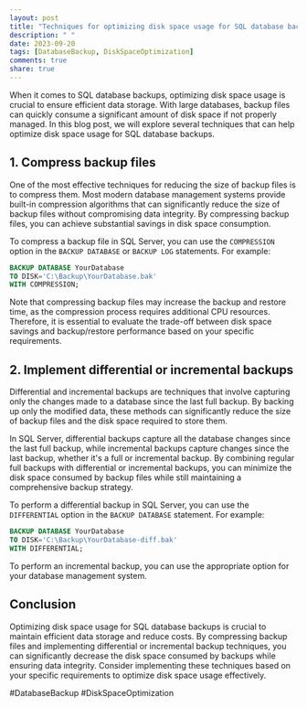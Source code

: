 ```yaml
---
layout: post
title: "Techniques for optimizing disk space usage for SQL database backups"
description: " "
date: 2023-09-20
tags: [DatabaseBackup, DiskSpaceOptimization]
comments: true
share: true
---
```


When it comes to SQL database backups, optimizing disk space usage is crucial to ensure efficient data storage. With large databases, backup files can quickly consume a significant amount of disk space if not properly managed. In this blog post, we will explore several techniques that can help optimize disk space usage for SQL database backups.

## 1. Compress backup files

One of the most effective techniques for reducing the size of backup files is to compress them. Most modern database management systems provide built-in compression algorithms that can significantly reduce the size of backup files without compromising data integrity. By compressing backup files, you can achieve substantial savings in disk space consumption.

To compress a backup file in SQL Server, you can use the `COMPRESSION` option in the `BACKUP DATABASE` or `BACKUP LOG` statements. For example:

```sql
BACKUP DATABASE YourDatabase
TO DISK='C:\Backup\YourDatabase.bak'
WITH COMPRESSION;
```

Note that compressing backup files may increase the backup and restore time, as the compression process requires additional CPU resources. Therefore, it is essential to evaluate the trade-off between disk space savings and backup/restore performance based on your specific requirements.

## 2. Implement differential or incremental backups

Differential and incremental backups are techniques that involve capturing only the changes made to a database since the last full backup. By backing up only the modified data, these methods can significantly reduce the size of backup files and the disk space required to store them.

In SQL Server, differential backups capture all the database changes since the last full backup, while incremental backups capture changes since the last backup, whether it's a full or incremental backup. By combining regular full backups with differential or incremental backups, you can minimize the disk space consumed by backup files while still maintaining a comprehensive backup strategy.

To perform a differential backup in SQL Server, you can use the `DIFFERENTIAL` option in the `BACKUP DATABASE` statement. For example:

```sql
BACKUP DATABASE YourDatabase
TO DISK='C:\Backup\YourDatabase-diff.bak'
WITH DIFFERENTIAL;
```

To perform an incremental backup, you can use the appropriate option for your database management system.

## Conclusion

Optimizing disk space usage for SQL database backups is crucial to maintain efficient data storage and reduce costs. By compressing backup files and implementing differential or incremental backup techniques, you can significantly decrease the disk space consumed by backups while ensuring data integrity. Consider implementing these techniques based on your specific requirements to optimize disk space usage effectively.

#DatabaseBackup #DiskSpaceOptimization